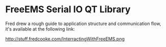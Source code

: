 # FreeEMS Serial IO QT Library

Fred drew a rough guide to application structure and communication flow, it's
available at the following link:

http://stuff.fredcooke.com/InterractingWithFreeEMS.png

